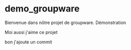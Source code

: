 demo_groupware
==============

Bienvenue dans nôtre projet de groupware.
Démonstration

Moi aussi j'aime ce projet

bon j'ajoute un commit
